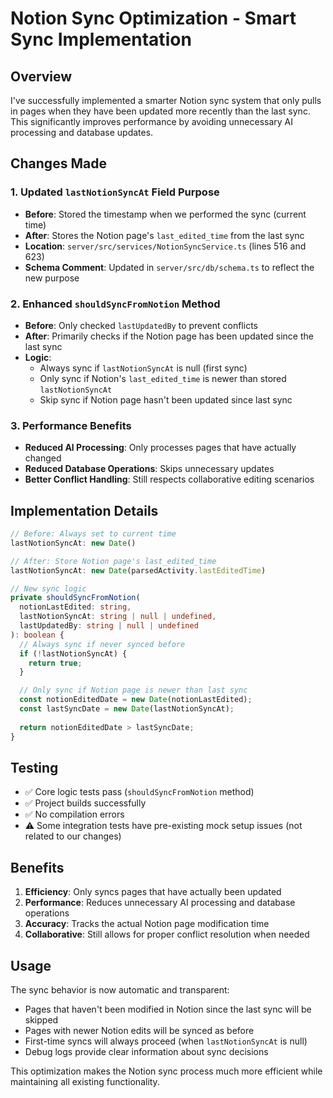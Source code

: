 # Notion Sync Optimization - Smart Sync Implementation

## Overview

I've successfully implemented a smarter Notion sync system that only pulls in pages when they have been updated more recently than the last sync. This significantly improves performance by avoiding unnecessary AI processing and database updates.

## Changes Made

### 1. Updated `lastNotionSyncAt` Field Purpose
- **Before**: Stored the timestamp when we performed the sync (current time)
- **After**: Stores the Notion page's `last_edited_time` from the last sync
- **Location**: `server/src/services/NotionSyncService.ts` (lines 516 and 623)
- **Schema Comment**: Updated in `server/src/db/schema.ts` to reflect the new purpose

### 2. Enhanced `shouldSyncFromNotion` Method
- **Before**: Only checked `lastUpdatedBy` to prevent conflicts
- **After**: Primarily checks if the Notion page has been updated since the last sync
- **Logic**: 
  - Always sync if `lastNotionSyncAt` is null (first sync)
  - Only sync if Notion's `last_edited_time` is newer than stored `lastNotionSyncAt`
  - Skip sync if Notion page hasn't been updated since last sync

### 3. Performance Benefits
- **Reduced AI Processing**: Only processes pages that have actually changed
- **Reduced Database Operations**: Skips unnecessary updates
- **Better Conflict Handling**: Still respects collaborative editing scenarios

## Implementation Details

```typescript
// Before: Always set to current time
lastNotionSyncAt: new Date()

// After: Store Notion page's last_edited_time
lastNotionSyncAt: new Date(parsedActivity.lastEditedTime)
```

```typescript
// New sync logic
private shouldSyncFromNotion(
  notionLastEdited: string,
  lastNotionSyncAt: string | null | undefined,
  lastUpdatedBy: string | null | undefined
): boolean {
  // Always sync if never synced before
  if (!lastNotionSyncAt) {
    return true;
  }

  // Only sync if Notion page is newer than last sync
  const notionEditedDate = new Date(notionLastEdited);
  const lastSyncDate = new Date(lastNotionSyncAt);
  
  return notionEditedDate > lastSyncDate;
}
```

## Testing

- ✅ Core logic tests pass (`shouldSyncFromNotion` method)
- ✅ Project builds successfully
- ✅ No compilation errors
- ⚠️ Some integration tests have pre-existing mock setup issues (not related to our changes)

## Benefits

1. **Efficiency**: Only syncs pages that have actually been updated
2. **Performance**: Reduces unnecessary AI processing and database operations
3. **Accuracy**: Tracks the actual Notion page modification time
4. **Collaborative**: Still allows for proper conflict resolution when needed

## Usage

The sync behavior is now automatic and transparent:
- Pages that haven't been modified in Notion since the last sync will be skipped
- Pages with newer Notion edits will be synced as before
- First-time syncs will always proceed (when `lastNotionSyncAt` is null)
- Debug logs provide clear information about sync decisions

This optimization makes the Notion sync process much more efficient while maintaining all existing functionality.